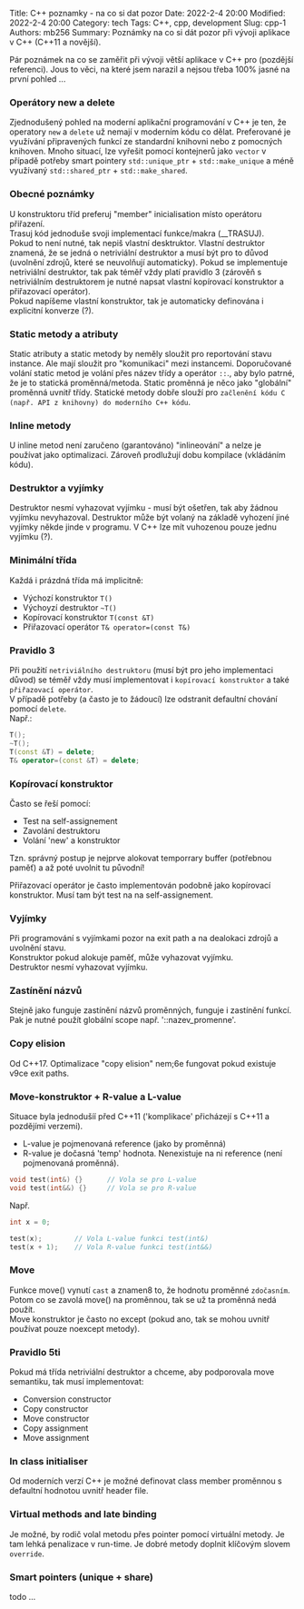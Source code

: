 Title: C++ poznamky - na co si dat pozor 
Date: 2022-2-4 20:00
Modified: 2022-2-4 20:00
Category: tech
Tags: C++, cpp, development
Slug: cpp-1
Authors: mb256
Summary: Poznámky na co si dát pozor při vývoji aplikace v C++ (C++11 a novější).

Pár poznámek na co se zaměřit při vývoji větší aplikace v C++ pro (pozdější referenci). Jous to věci, na které jsem narazil a nejsou třeba 100% jasné na první pohled ...   


### Operátory new a delete

Zjednodušený pohled na moderní aplikační programování v C++ je ten, že operatory ```new``` a ```delete``` už nemají v moderním kódu co dělat. Preferované je využívání připravených funkcí ze standardní knihovni nebo z pomocných knihoven. Mnoho situací, lze vyřešit pomocí kontejnerů jako ```vector``` v případě potřeby smart pointery ```std::unique_ptr``` + ```std::make_unique``` a méně využívaný ```std::shared_ptr``` + ```std::make_shared```.   

### Obecné poznámky

U konstruktoru tříd preferuj "member" inicialisation místo operátoru přiřazení.   
Trasuj kód jednoduše svoji implementací funkce/makra (__TRASUJ).   
Pokud to není nutné, tak nepiš vlastní desktruktor. Vlastní destruktor znamená, že se jedná o netriviální destruktor a musí být pro to důvod (uvolnění zdrojů, které se neuvolňují automaticky). Pokud se implementuje netriviální destruktor, tak pak téměř vždy platí pravidlo 3 (zárověň s netriviálním destruktorem je nutné napsat vlastní kopírovací konstruktor a přiřazovací operátor).   
Pokud napíšeme vlastní konstruktor, tak je automaticky definována i explicitní konverze (?).   

### Static metody a atributy

Static atributy a static metody by neměly sloužit pro reportování stavu instance. Ale mají sloužit pro "komunikaci" mezi instancemi. Doporučované volání static metod je volání přes název třídy a operátor ```::```., aby bylo patrné, že je to statická proměnná/metoda. Static proměnná je něco jako "globální" proměnná uvnitř třídy. Statické metody dobře slouží pro ```začlenění kódu C (např. API z knihovny) do moderního C++ kódu```.

### Inline metody

U inline metod není zaručeno (garantováno) "inlineování" a nelze je používat jako optimalizaci. Zároveň prodlužují dobu kompilace (vkládáním kódu).

### Destruktor a vyjímky

Destruktor nesmí vyhazovat vyjímku - musí být ošetřen, tak aby žádnou vyjímku nevyhazoval. Destruktor může být volaný na základě vyhození jiné vyjímky někde jinde v programu. V C++ lze mít vuhozenou pouze jednu vyjímku (?).     

### Minimální třída

Každá i prázdná třída má implicitně:   
- Výchozí konstruktor ```T()```   
- Výchoyzí destruktor ```~T()```   
- Kopírovací konstruktor ```T(const &T)```   
- Přiřazovací operátor ```T& operator=(const T&)```   
   

### Pravidlo 3

Při použití ```netriviálního destruktoru``` (musí být pro jeho implementaci důvod) se téměř vždy musí implementovat i ```kopírovací konstruktor``` a také ```přiřazovací operátor```.   
V případě potřeby (a často je to žádoucí) lze odstranit defaultní chování pomocí ```delete```.   
Např.: 
```C++
T();
~T();
T(const &T) = delete;
T& operator=(const &T) = delete;
```

### Kopírovací konstruktor

Často se řeší pomocí:   
- Test na self-assignement
- Zavolání destruktoru
- Volání 'new' a konstruktor

Tzn. správný postup je nejprve alokovat temporrary buffer (potřebnou paměť) a až poté uvolnit tu původní!   

Přiřazovací operátor je často implementován podobně jako kopírovací konstruktor. Musí tam být test na na self-assignement.   


### Vyjímky

Při programování s vyjímkami pozor na exit path a na dealokaci zdrojů a uvolnění stavu.    
Konstruktor pokud alokuje paměť, může vyhazovat vyjímku.   
Destruktor nesmí vyhazovat vyjímku.    

### Zastínění názvů

Stejně jako funguje zastínění názvů proměnných, funguje i zastínění funkcí. Pak je nutné použít globální scope např. '::nazev_promenne'.


### Copy elision

Od C++17. Optimalizace "copy elision" nem;6e fungovat pokud existuje v9ce exit paths.   


### Move-konstruktor + R-value a L-value

Situace byla jednodušíí před C++11 ('komplikace' přicházejí s C++11 a pozdějími verzemi).
- L-value je pojmenovaná reference (jako by proměnná) 
- R-value je dočasná 'temp' hodnota. Nenexistuje na ni reference (není pojmenovaná proměnná).

```C++
void test(int&) {}      // Vola se pro L-value
void test(int&&) {}     // Vola se pro R-value
```

Např.
```C++
int x = 0;

test(x);        // Vola L-value funkci test(int&)
test(x + 1);    // Vola R-value funkci test(int&&)
```

### Move

Funkce move() vynutí `cast` a znamen8 to, že hodnotu proměnné `zdočasním`. Potom co se zavolá move() na proměnnou, tak se už ta proměnná nedá použít.   
Move konstruktor je často no except (pokud ano, tak se mohou uvnitř používat pouze noexcept metody).

### Pravidlo 5ti   

Pokud má třída netriviální destruktor a chceme, aby podporovala move semantiku, tak musí implementovat:   

- Conversion constructor
- Copy constructor
- Move constructor
- Copy assignment
- Move assignment

### In class initialiser

Od moderních verzí C++ je možné definovat class member proměnnou s defaultní hodnotou uvnitř header file.

### Virtual methods and late binding

Je možné, by rodič volal metodu přes pointer pomocí virtuální metody. Je tam lehká penalizace v run-time. Je dobré metody doplnit klíčovým slovem `override`.

### Smart pointers (unique + share)

todo ...
